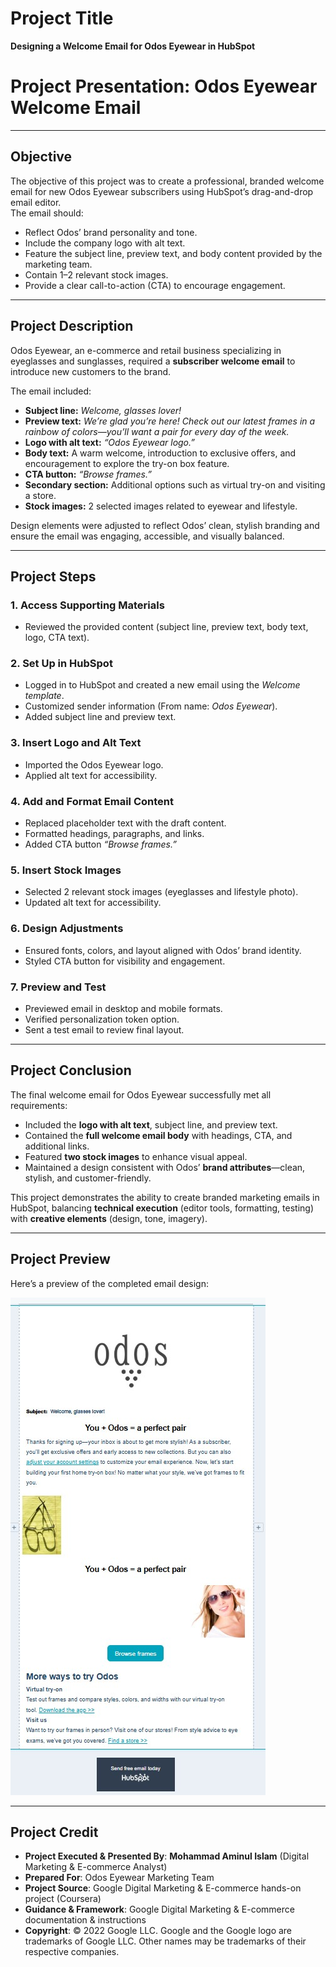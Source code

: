 # Project Title
**Designing a Welcome Email for Odos Eyewear in HubSpot**

# Project Presentation: Odos Eyewear Welcome Email

---

## Objective
The objective of this project was to create a professional, branded welcome email for new Odos Eyewear subscribers using HubSpot’s drag-and-drop email editor.  
The email should:

- Reflect Odos’ brand personality and tone.  
- Include the company logo with alt text.  
- Feature the subject line, preview text, and body content provided by the marketing team.  
- Contain 1–2 relevant stock images.  
- Provide a clear call-to-action (CTA) to encourage engagement.  

---

## Project Description
Odos Eyewear, an e-commerce and retail business specializing in eyeglasses and sunglasses, required a **subscriber welcome email** to introduce new customers to the brand.  

The email included:  

- **Subject line:** *Welcome, glasses lover!*  
- **Preview text:** *We’re glad you’re here! Check out our latest frames in a rainbow of colors—you’ll want a pair for every day of the week.*  
- **Logo with alt text:** *“Odos Eyewear logo.”*  
- **Body text:** A warm welcome, introduction to exclusive offers, and encouragement to explore the try-on box feature.  
- **CTA button:** *“Browse frames.”*  
- **Secondary section:** Additional options such as virtual try-on and visiting a store.  
- **Stock images:** 2 selected images related to eyewear and lifestyle.  

Design elements were adjusted to reflect Odos’ clean, stylish branding and ensure the email was engaging, accessible, and visually balanced.  

---

## Project Steps

### 1. Access Supporting Materials
- Reviewed the provided content (subject line, preview text, body text, logo, CTA text).  

### 2. Set Up in HubSpot
- Logged in to HubSpot and created a new email using the *Welcome template*.  
- Customized sender information (From name: *Odos Eyewear*).  
- Added subject line and preview text.  

### 3. Insert Logo and Alt Text
- Imported the Odos Eyewear logo.  
- Applied alt text for accessibility.  

### 4. Add and Format Email Content
- Replaced placeholder text with the draft content.  
- Formatted headings, paragraphs, and links.  
- Added CTA button *“Browse frames.”*  

### 5. Insert Stock Images
- Selected 2 relevant stock images (eyeglasses and lifestyle photo).  
- Updated alt text for accessibility.  

### 6. Design Adjustments
- Ensured fonts, colors, and layout aligned with Odos’ brand identity.  
- Styled CTA button for visibility and engagement.  

### 7. Preview and Test
- Previewed email in desktop and mobile formats.  
- Verified personalization token option.  
- Sent a test email to review final layout.  

---

## Project Conclusion
The final welcome email for Odos Eyewear successfully met all requirements:  

- Included the **logo with alt text**, subject line, and preview text.  
- Contained the **full welcome email body** with headings, CTA, and additional links.  
- Featured **two stock images** to enhance visual appeal.  
- Maintained a design consistent with Odos’ **brand attributes**—clean, stylish, and customer-friendly.  

This project demonstrates the ability to create branded marketing emails in HubSpot, balancing **technical execution** (editor tools, formatting, testing) with **creative elements** (design, tone, imagery).  

---

## Project Preview
Here’s a preview of the completed email design:  

![Odos Eyewear Welcome Email](https://github.com/aminbiography/Google-Digital-Marketing---E-commerce-Professional-Certificate/blob/aead2310c224296c753e036bc06e91f8c8fa02b8/bar-graph-chart-image/Designing%20a%20Welcome%20Email%20for%20Odos%20Eyewear%20in%20HubSpot.jpg)

---

## Project Credit  
- **Project Executed & Presented By**: **Mohammad Aminul Islam** (Digital Marketing & E-commerce Analyst)  
- **Prepared For**: Odos Eyewear Marketing Team  
- **Project Source**: Google Digital Marketing & E-commerce hands-on project (Coursera)  
- **Guidance & Framework**: Google Digital Marketing & E-commerce documentation & instructions  
- **Copyright**: © 2022 Google LLC. Google and the Google logo are trademarks of Google LLC. Other names may be trademarks of their respective companies.  

